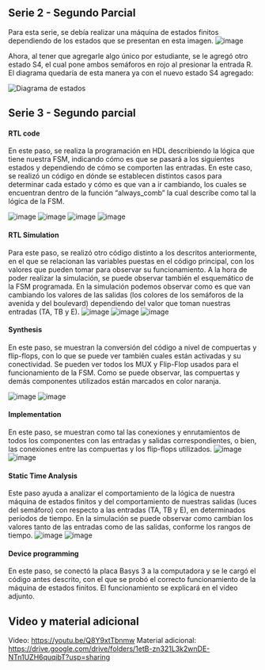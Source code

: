 ## Serie 2 - Segundo Parcial

Para esta serie, se debía realizar una máquina de estados finitos dependiendo de los estados que se presentan en esta imagen. 
![image](https://github.com/jorellana75/Parcial-2---c-digos/assets/162061174/4f5b320c-7d37-4536-957a-e6c6e32685a1)

Ahora, al tener que agregarle algo único por estudiante, se le agregó otro estado S4, el cual pone ambos semáforos en rojo al presionar la entrada R. El diagrama quedaría de esta manera ya con el nuevo estado S4 agregado:


![Diagrama de estados](https://github.com/jorellana75/Parcial-2---c-digos/assets/162061174/23dcff8b-8e3f-4a5a-9d4c-cfbd09c8e89e)


## Serie 3 - Segundo parcial

#### RTL code
En este paso, se realiza la programación en HDL describiendo la lógica que tiene nuestra FSM, indicando cómo es que se pasará a los siguientes estados y dependiendo de cómo se comporten las entradas. En este caso, se realizó un código en dónde se establecen distintos casos para determinar cada estado y cómo es que van a ir cambiando, los cuales se encuentran dentro de la función “always_comb” la cual describe como tal la lógica de la FSM.

![image](https://github.com/jorellana75/Parcial-2---c-digos/assets/162061174/2888f5b4-2910-4a59-98db-f8667aa48c30)
![image](https://github.com/jorellana75/Parcial-2---c-digos/assets/162061174/0637fffa-210b-4e65-b619-1b952977121e)
![image](https://github.com/jorellana75/Parcial-2---c-digos/assets/162061174/caaf65e1-c9a0-4401-8ee3-9fa5af5f2620)
![image](https://github.com/jorellana75/Parcial-2---c-digos/assets/162061174/79603330-6347-42bb-8307-cadc33a3dee1)


#### RTL Simulation
Para este paso, se realizó otro código distinto a los descritos anteriormente, en el que se relacionan las variables puestas en el código principal, con los valores que pueden tomar para observar su funcionamiento. A la hora de poder realizar la simulación, se puede observar también el esquemático de la FSM programada. En la simulación podemos observar como es que van cambiando los valores de las salidas (los colores de los semáforos de la avenida y del boulevard) dependiendo del valor que toman nuestras entradas (TA, TB y E).
![image](https://github.com/jorellana75/Parcial-2---c-digos/assets/162061174/5722dc12-0fab-4cd7-b869-ddfedc7f9fe7)
![image](https://github.com/jorellana75/Parcial-2---c-digos/assets/162061174/6fa0ea03-d8ab-4e72-b8d8-727fbb8fb044)
![image](https://github.com/jorellana75/Parcial-2---c-digos/assets/162061174/be40298b-2fa8-4472-8854-46770c0730f0)

#### Synthesis
En este paso, se muestran la conversión del código a nivel de compuertas y flip-flops, con lo que se puede ver también cuales están activadas y su conectividad. Se pueden ver todos los MUX y Flip-Flop usados para el funcionamiento de la FSM. Como se puede observar, las compuertas y demás componentes utilizados están marcados en color naranja.

![image](https://github.com/jorellana75/Parcial-2---c-digos/assets/162061174/d489fd56-d5cc-4a04-bfb6-0f21584084c8)
![image](https://github.com/jorellana75/Parcial-2---c-digos/assets/162061174/b8c1c2ab-191d-4255-8837-e731f52de23f)

#### Implementation
En este paso, se muestran como tal las conexiones y enrutamientos de todos los componentes con las entradas y salidas correspondientes, o bien, las conexiones entre las compuertas y los flip-flops utilizados. 
![image](https://github.com/jorellana75/Parcial-2---c-digos/assets/162061174/c1966023-f827-4221-a8c3-60403a2251a2)
![image](https://github.com/jorellana75/Parcial-2---c-digos/assets/162061174/caee2e6e-2ab9-42ea-bdad-1d1206f4d482)

#### Static Time Analysis
Este paso ayuda a analizar el comportamiento de la lógica de nuestra máquina de estados finitos y del comportamiento de nuestras salidas (luces del semáforo) con respecto a las entradas (TA, TB y E), en determinados períodos de tiempo. En la simulación se puede observar como cambian los valores tanto de las entradas como de las salidas, conforme los rangos de tiempo. 
![image](https://github.com/jorellana75/Parcial-2---c-digos/assets/162061174/41388b03-d719-4d4d-98d2-d877b65dbb79)
![image](https://github.com/jorellana75/Parcial-2---c-digos/assets/162061174/d607ba93-6218-4a66-9996-22bee76c55fa)

#### Device programming
En este paso, se conectó la placa Basys 3 a la computadora y se le cargó el código antes descrito, con el que se probó el correcto funcionamiento de la máquina de estados finitos. El funcionamiento se explicará en el video adjunto.


## Video y material adicional

Video: https://youtu.be/Q8Y9xtTbnmw
Material adicional: https://drive.google.com/drive/folders/1etB-zn321L3k2wnDE-NTn1UZH6quqibT?usp=sharing


